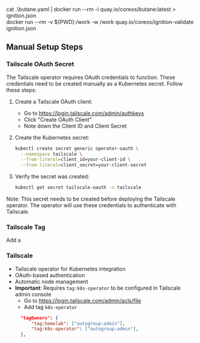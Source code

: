 cat .\butane.yaml | docker run --rm -i quay.io/coreos/butane:latest > ignition.json  
docker run --rm -v ${PWD}:/work -w /work quay.io/coreos/ignition-validate ignition.json

## Manual Setup Steps

### Tailscale OAuth Secret

The Tailscale operator requires OAuth credentials to function. These credentials need to be created manually as a Kubernetes secret. Follow these steps:

1. Create a Tailscale OAuth client:
   - Go to https://login.tailscale.com/admin/authkeys
   - Click "Create OAuth Client"
   - Note down the Client ID and Client Secret

2. Create the Kubernetes secret:
   ```bash
   kubectl create secret generic operator-oauth \
     --namespace tailscale \
     --from-literal=client_id=your-client-id \
     --from-literal=client_secret=your-client-secret
   ```

3. Verify the secret was created:
   ```bash
   kubectl get secret tailscale-oauth -n tailscale
   ```

Note: This secret needs to be created before deploying the Tailscale operator. The operator will use these credentials to authenticate with Tailscale.

### Tailscale Tag
Add a 

### Tailscale
- Tailscale operator for Kubernetes integration
- OAuth-based authentication
- Automatic node management
- **Important**: Requires `tag:k8s-operator` to be configured in Tailscale admin console
  - Go to https://login.tailscale.com/admin/acls/file
  - Add tag `k8s-operator`
  ```json
	"tagOwners": {
		"tag:homelab": ["autogroup:admin"],
		"tag:k8s-operator": ["autogroup:admin"],
	},
   ```



